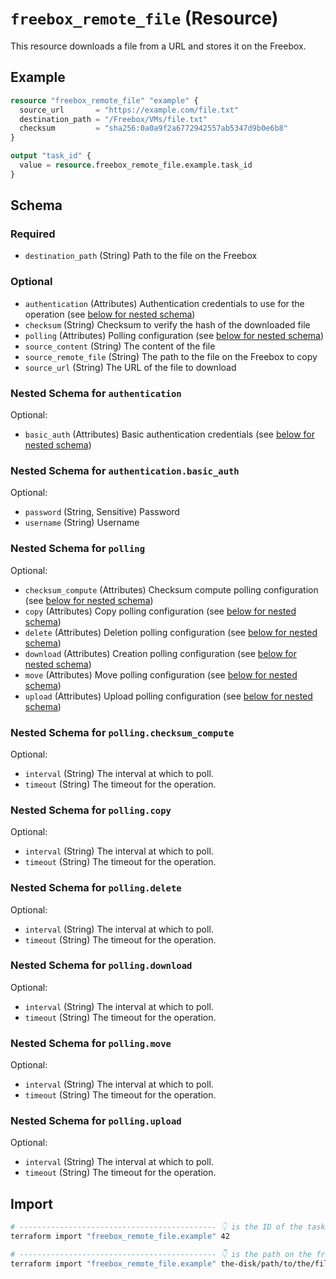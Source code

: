 # `freebox_remote_file` (Resource)

This resource downloads a file from a URL and stores it on the Freebox.

## Example

```terraform
resource "freebox_remote_file" "example" {
  source_url       = "https://example.com/file.txt"
  destination_path = "/Freebox/VMs/file.txt"
  checksum         = "sha256:0a0a9f2a6772942557ab5347d9b0e6b8"
}

output "task_id" {
  value = resource.freebox_remote_file.example.task_id
}
```

<!-- schema generated by tfplugindocs -->
## Schema

### Required

- `destination_path` (String) Path to the file on the Freebox

### Optional

- `authentication` (Attributes) Authentication credentials to use for the operation (see [below for nested schema](#nestedatt--authentication))
- `checksum` (String) Checksum to verify the hash of the downloaded file
- `polling` (Attributes) Polling configuration (see [below for nested schema](#nestedatt--polling))
- `source_content` (String) The content of the file
- `source_remote_file` (String) The path to the file on the Freebox to copy
- `source_url` (String) The URL of the file to download

<a id="nestedatt--authentication"></a>
### Nested Schema for `authentication`

Optional:

- `basic_auth` (Attributes) Basic authentication credentials (see [below for nested schema](#nestedatt--authentication--basic_auth))

<a id="nestedatt--authentication--basic_auth"></a>
### Nested Schema for `authentication.basic_auth`

Optional:

- `password` (String, Sensitive) Password
- `username` (String) Username



<a id="nestedatt--polling"></a>
### Nested Schema for `polling`

Optional:

- `checksum_compute` (Attributes) Checksum compute polling configuration (see [below for nested schema](#nestedatt--polling--checksum_compute))
- `copy` (Attributes) Copy polling configuration (see [below for nested schema](#nestedatt--polling--copy))
- `delete` (Attributes) Deletion polling configuration (see [below for nested schema](#nestedatt--polling--delete))
- `download` (Attributes) Creation polling configuration (see [below for nested schema](#nestedatt--polling--download))
- `move` (Attributes) Move polling configuration (see [below for nested schema](#nestedatt--polling--move))
- `upload` (Attributes) Upload polling configuration (see [below for nested schema](#nestedatt--polling--upload))

<a id="nestedatt--polling--checksum_compute"></a>
### Nested Schema for `polling.checksum_compute`

Optional:

- `interval` (String) The interval at which to poll.
- `timeout` (String) The timeout for the operation.


<a id="nestedatt--polling--copy"></a>
### Nested Schema for `polling.copy`

Optional:

- `interval` (String) The interval at which to poll.
- `timeout` (String) The timeout for the operation.


<a id="nestedatt--polling--delete"></a>
### Nested Schema for `polling.delete`

Optional:

- `interval` (String) The interval at which to poll.
- `timeout` (String) The timeout for the operation.


<a id="nestedatt--polling--download"></a>
### Nested Schema for `polling.download`

Optional:

- `interval` (String) The interval at which to poll.
- `timeout` (String) The timeout for the operation.


<a id="nestedatt--polling--move"></a>
### Nested Schema for `polling.move`

Optional:

- `interval` (String) The interval at which to poll.
- `timeout` (String) The timeout for the operation.


<a id="nestedatt--polling--upload"></a>
### Nested Schema for `polling.upload`

Optional:

- `interval` (String) The interval at which to poll.
- `timeout` (String) The timeout for the operation.

## Import

```sh
# -------------------------------------------- 👇 is the ID of the task
terraform import "freebox_remote_file.example" 42

# -------------------------------------------- 👇 is the path on the freebox disk
terraform import "freebox_remote_file.example" the-disk/path/to/the/file.txt
```
